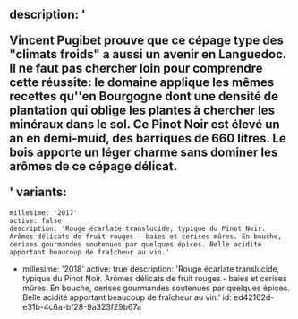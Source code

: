 description: '<p>Vincent Pugibet prouve que ce cépage type des "climats froids" a aussi un avenir en Languedoc. Il ne faut pas chercher loin pour comprendre cette réussite: le domaine applique les mêmes recettes qu''en Bourgogne dont une densité de plantation qui oblige les plantes à chercher les minéraux dans le sol. Ce Pinot Noir est élevé un an en demi-muid, des barriques de 660 litres. Le bois apporte un léger charme sans dominer les arômes de ce cépage délicat.</p>'
variants:
  -
    millesime: '2017'
    active: false
    description: 'Rouge écarlate translucide, typique du Pinot Noir. Arômes délicats de fruit rouges - baies et cerises mûres. En bouche, cerises gourmandes soutenues par quelques épices. Belle acidité apportant beaucoup de fraîcheur au vin.'
  -
    millesime: '2018'
    active: true
    description: 'Rouge écarlate translucide, typique du Pinot Noir. Arômes délicats de fruit rouges - baies et cerises mûres. En bouche, cerises gourmandes soutenues par quelques épices. Belle acidité apportant beaucoup de fraîcheur au vin.'
id: ed42162d-e31b-4c6a-bf28-9a323f29b67a
